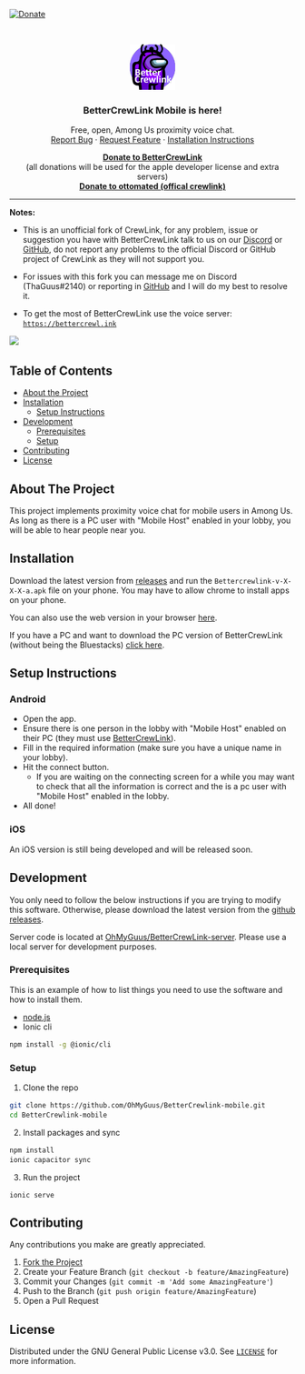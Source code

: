 [![Donate][paypal-shield]](paypal-url)

<br />
<p align="center">
  <a href="https://github.com/OhMyGuus/BetterCrewlink-mobile">
    <img src="logo.png" alt="Logo" width="80" height="80">
  </a>
  <h3 align="center">BetterCrewLink Mobile is here!</h3>


  <p align="center">
    Free, open, Among Us proximity voice chat.
    <br />
    <a href="https://github.com/OhMyGuus/BetterCrewlink-mobile/issues">Report Bug</a>
    ·
    <a href="https://github.com/OhMyGuus/BetterCrewlink-mobile/issues">Request Feature</a>
    ·
    <a href="#installation">Installation Instructions</a>
  </p>
  <p align="center">
    <b><a href="https://www.paypal.com/donate?hosted_button_id=KS43BDTGN76JQ">Donate to BetterCrewLink</a></b></br>
  (all donations will be used for the apple developer license and extra servers)</br>
   <b><a href="https://paypal.me/ottomated">Donate to ottomated (offical crewlink)</a></b>
  </p>
</p>
<hr />

<p>
  
<b>Notes:</b><br />

- This is an unofficial fork of CrewLink, for any problem, issue or suggestion you have with BetterCrewLink talk to us on our [Discord](https://discord.gg/qDqTzvj4SH) or [GitHub](https://github.com/OhMyGuus/BetterCrewlink-mobile/issues), do not report any problems to the official Discord or GitHub project of CrewLink as they will not support you.

- For issues with this fork you can message me on Discord (ThaGuus#2140) or reporting in [GitHub](https://github.com/OhMyGuus/BetterCrewlink-mobile/issues) and I will do my best to resolve it.

- To get the most of BetterCrewLink use the voice server: <a href="https://bettercrewl.ink">`https://bettercrewl.ink`</a>

</p>
<a href="https://discord.gg/qDqTzvj4SH"> <img src="https://i.imgur.com/XpnBhTW.png" width="150px" /> </a>

<!-- TABLE OF CONTENTS -->
## Table of Contents

* [About the Project](#about-the-project)
* [Installation](#installation)
  * [Setup Instructions](#setup-instructions)
* [Development](#development)
  * [Prerequisites](#prerequisites)
  * [Setup](#setup)
* [Contributing](#contributing)
* [License](#license)

<!-- ABOUT THE PROJECT -->
## About The Project

This project implements proximity voice chat for mobile users in Among Us. As long as there is a PC user with "Mobile Host" enabled in your lobby, you will be able to hear people near you.

## Installation

Download the latest version from [releases](https://github.com/OhMyGuus/BetterCrewlink-mobile/releases/latest) and run the `Bettercrewlink-v-X-X-X-a.apk` file on your phone. You may have to allow chrome to install apps on your phone.

You can also use the web version in your browser [here](https://web.bettercrewl.ink/).

If you have a PC and want to download the PC version of BetterCrewLink (without being the Bluestacks) [click here](https://github.com/OhMyGuus/BetterCrewLink/releases/latest).

## Setup Instructions

### Android

* Open the app.
* Ensure there is one person in the lobby with "Mobile Host" enabled on their PC (they must use [BetterCrewLink](https://github.com/OhMyGuus/BetterCrewLink)).
* Fill in the required information (make sure you have a unique name in your lobby).
* Hit the connect button.
  * If you are waiting on the connecting screen for a while you may want to check that all the information is correct and the is a pc user with "Mobile Host" enabled in the lobby.
* All done!

### iOS

An iOS version is still being developed and will be released soon.

## Development

You only need to follow the below instructions if you are trying to modify this software. Otherwise, please download the latest version from the [github releases](https://github.com/OhMyGuus/BetterCrewlink-mobile/releases).

Server code is located at [OhMyGuus/BetterCrewLink-server](https://github.com/OhMyGuus/BetterCrewLink-server). Please use a local server for development purposes.

### Prerequisites

This is an example of how to list things you need to use the software and how to install them.
* [node.js](https://nodejs.org/en/download/)
* Ionic cli
```sh
npm install -g @ionic/cli
```

### Setup

1. Clone the repo
```sh
git clone https://github.com/OhMyGuus/BetterCrewlink-mobile.git
cd BetterCrewlink-mobile
```
2. Install packages and sync
```sh
npm install 
ionic capacitor sync
```
3. Run the project
```JS
ionic serve
```

<!-- CONTRIBUTING -->
## Contributing

Any contributions you make are greatly appreciated.

1. [Fork the Project](https://github.com/OhMyGuus/BetterCrewlink-mobile/fork)
2. Create your Feature Branch (`git checkout -b feature/AmazingFeature`)
3. Commit your Changes (`git commit -m 'Add some AmazingFeature'`)
4. Push to the Branch (`git push origin feature/AmazingFeature`)
5. Open a Pull Request

## License

Distributed under the GNU General Public License v3.0. See <a href="https://github.com/OhMyGuus/BetterCrewlink-mobile/blob/master/LICENSE">`LICENSE`</a> for more information.

[paypal-url]: https://www.paypal.com/donate?hosted_button_id=KS43BDTGN76JQ
[paypal-shield]: https://img.shields.io/badge/Donate-PayPal-green.svg
